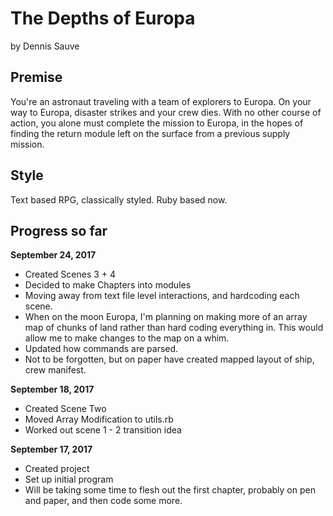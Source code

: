 # The Depths of Europa
by Dennis Sauve

## Premise
You're an astronaut traveling with a team of explorers to Europa. On your way to Europa, disaster strikes and your crew dies. With no other course of action, you alone must complete the mission to Europa, in the hopes of finding the return module left on the surface from a previous supply mission.

## Style
Text based RPG, classically styled. Ruby based now.

## Progress so far
**September 24, 2017**
* Created Scenes 3 + 4
* Decided to make Chapters into modules
* Moving away from text file level interactions, and hardcoding each scene.
* When on the moon Europa, I'm planning on making more of an array map of chunks of land rather than hard coding everything in. This would allow me to make changes to the map on a whim.
* Updated how commands are parsed.
* Not to be forgotten, but on paper have created mapped layout of ship, crew manifest.

**September 18, 2017**
* Created Scene Two
* Moved Array Modification to utils.rb
* Worked out scene 1 - 2 transition idea

**September 17, 2017**
* Created project
* Set up initial program
* Will be taking some time to flesh out the first chapter, probably on pen and paper, and then code some more.